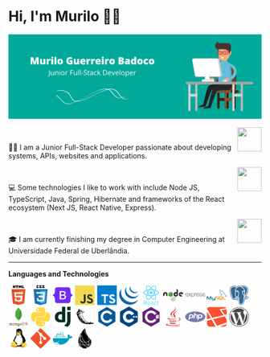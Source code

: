 # Hi, I'm Murilo 👋🧑

![Header Image - Murilo Guerreiro](/assets/header-image.png)

<a href="https://github.com/muriloguerreiro" target="_blank">
  <img align="right" src="https://cdn.iconscout.com/icon/free/png-256/github-108-438008.png" width="48px" height="48px">
</a><br />
<p align="left" > 
  👨‍💼 I am a Junior Full-Stack Developer passionate about developing systems, APIs, websites and applications.
</p>
<a href="https://www.instagram.com/muriloguerreiroo/" target="_blank">
  <img align="right" src="https://cdn.icon-icons.com/icons2/1211/PNG/512/1491579602-yumminkysocialmedia36_83067.png" width="48px" height="48px">
</a><br />
<p align="left" >
    💻 Some technologies I like to work with include Node JS, TypeScript, Java, Spring, Hibernate and frameworks of the React ecosystem (Next JS, React Native, Express).
</p>
<a href="https://www.linkedin.com/in/muriloguerreiro/" target="_blank">
  <img align="right" src="https://i.ibb.co/Kx2GSrT/linkedin.png" width="48px" height="48px">
</a><br />
<p align="left" >
    🎓 I am currently finishing my degree in Computer Engineering at Universidade Federal de Uberlândia.
</p>
<hr />

**Languages and Technologies**  

<p align="left">
    <img src="https://raw.githubusercontent.com/devicons/devicon/master/icons/html5/html5-original-wordmark.svg" alt="html5" width="40" height="40"/> 
    <img src="https://raw.githubusercontent.com/devicons/devicon/master/icons/css3/css3-original-wordmark.svg" alt="css3" width="40" height="40"/> 
    <img src="https://raw.githubusercontent.com/devicons/devicon/master/icons/bootstrap/bootstrap-plain.svg" alt="Bootstrap" width="40" height="40" />
    <img src="https://raw.githubusercontent.com/devicons/devicon/master/icons/javascript/javascript-original.svg" alt="javascript" width="40" height="40"/>
    <img src="https://raw.githubusercontent.com/devicons/devicon/master/icons/typescript/typescript-plain.svg" alt="typescript" width="40" height="40" />
    <img src="https://raw.githubusercontent.com/devicons/devicon/master/icons/jquery/jquery-plain.svg" alt="Jquery" width="40" height="40" />
    <img src="https://raw.githubusercontent.com/devicons/devicon/master/icons/react/react-original-wordmark.svg" alt="react" width="40" height="40"/>
    <img src="https://raw.githubusercontent.com/devicons/devicon/master/icons/nodejs/nodejs-original-wordmark.svg" alt="nodejs" width="40" height="40"/> 
    <img src="https://raw.githubusercontent.com/devicons/devicon/master/icons/express/express-original-wordmark.svg" alt="express" width="40" height="40"/> 
    <img src="https://raw.githubusercontent.com/devicons/devicon/master/icons/mysql/mysql-original-wordmark.svg" alt="mysql" width="40" height="40"/>
    <img src="https://raw.githubusercontent.com/devicons/devicon/master/icons/postgresql/postgresql-plain.svg" alt="postgresql" width="40" height="40" />
    <img src="https://raw.githubusercontent.com/devicons/devicon/master/icons/mongodb/mongodb-original-wordmark.svg" alt="mongodb" width="40" height="40"/>   
    <img src="https://raw.githubusercontent.com/devicons/devicon/master/icons/python/python-plain.svg" alt="Python" width="40" height="40" />
    <img src="https://raw.githubusercontent.com/devicons/devicon/master/icons/django/django-plain.svg" alt="Django" width="40" height="40" />
    <img src="https://raw.githubusercontent.com/devicons/devicon/master/icons/flask/flask-original.svg" alt="Flask" width="40" height="40" />
    <img src="https://raw.githubusercontent.com/devicons/devicon/master/icons/c/c-plain.svg" alt="C" width="40" height="40" />
    <img src="https://raw.githubusercontent.com/devicons/devicon/master/icons/cplusplus/cplusplus-plain.svg" alt="C++" width="40" height="40" />
    <img src="https://raw.githubusercontent.com/devicons/devicon/master/icons/csharp/csharp-plain.svg" alt="C#" width="40" height="40" />
    <img src="https://raw.githubusercontent.com/devicons/devicon/master/icons/java/java-plain.svg" alt="Java" width="40" height="40" />
    <img src="https://raw.githubusercontent.com/devicons/devicon/master/icons/php/php-plain.svg" alt="PHP" width="40" height="40" />
    <img src="https://raw.githubusercontent.com/devicons/devicon/master/icons/laravel/laravel-plain.svg" alt="Laravel" width="40" height="40" />
    <img src="https://raw.githubusercontent.com/devicons/devicon/master/icons/wordpress/wordpress-plain.svg" alt="Wordpress" width="40" height="40" />
    <img src="https://raw.githubusercontent.com/devicons/devicon/master/icons/linux/linux-original.svg" alt="linux" width="40" height="40" />
    <img src="https://raw.githubusercontent.com/devicons/devicon/master/icons/git/git-original.svg" alt="git" width="40" height="40"/> 
    <img src="https://raw.githubusercontent.com/devicons/devicon/master/icons/docker/docker-plain.svg" alt="Docker" width="40" height="40" />  
    <img src="https://raw.githubusercontent.com/devicons/devicon/master/icons/elixir/elixir-plain.svg" alt="Elixir" width="40" height="40" />
</p>
